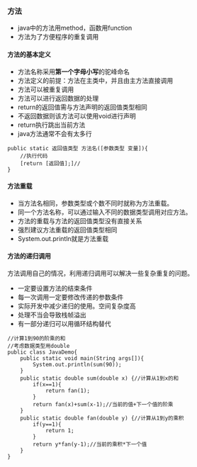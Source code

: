 ### 方法
-   java中的方法用method，函数用function
-   方法为了方便程序的重复调用
#### 方法的基本定义
-   方法名称采用**第一个字母小写**的驼峰命名
-   方法定义的前提：方法在主类中，并且由主方法直接调用
-   方法可以被重复调用
-   方法可以进行返回数据的处理
-   return的返回值需与方法声明的返回值类型相同
-   不返回数据则该方法可以使用void进行声明
-   return执行跳出当前方法
-   java方法通常不会有太多行
```
public static 返回值类型 方法名([参数类型 变量]){
    //执行代码
    [return [返回值];]//
}
```
#### 方法重载
-   当方法名相同，参数类型或个数不同时就称为方法重载。
-   同一个方法名称，可以通过输入不同的数据类型调用对应方法。
-   方法的重载与方法的返回值类型没有直接关系
-   强烈建议方法重载的返回值类型相同
-   System.out.println就是方法重载
#### 方法的递归调用
方法调用自己的情况，利用递归调用可以解决一些复杂重复的问题。
-   一定要设置方法的结束条件
-   每一次调用一定要修改传递的参数条件
-   实际开发中减少递归的使用。空间复杂度高
-   处理不当会导致栈帧溢出
-   有一部分递归可以用循环结构替代
```
//计算1到90的阶乘的和
//考虑数据类型用double
public class JavaDemo{
    public static void main(String args[]){
        System.out.println(sum(90));
    }
    public static double sum(double x) {//计算从1到x的和
        if(x==1){
            return fan(1);
        }
        return fan(x)+sum(x-1);//当前的值+下一个值的阶乘
    }
    public static double fan(double y) {//计算从1到y的乘积
        if(y==1){
            return 1;
        }
        return y*fan(y-1);//当前的乘积*下一个值
    }
}
```